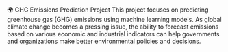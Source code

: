 🌍 GHG Emissions Prediction Project
This project focuses on predicting greenhouse gas (GHG) emissions using machine learning models. As global climate change becomes a pressing issue, the ability to forecast emissions based on various economic and industrial indicators can help governments and organizations make better environmental policies and decisions.

